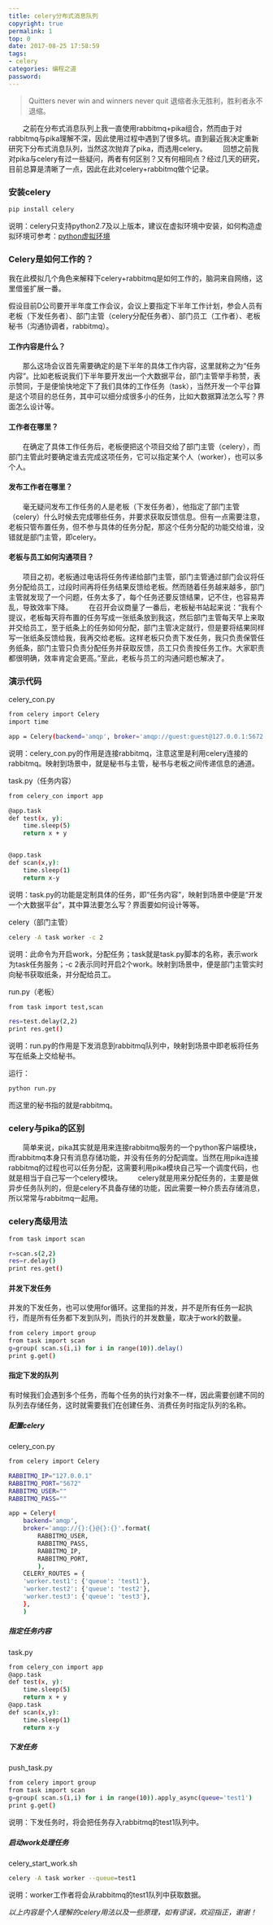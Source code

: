 ```yaml
---
title: celery分布式消息队列
copyright: true
permalink: 1
top: 0
date: 2017-08-25 17:58:59
tags:
- celery
categories: 编程之道 
password:
---
```

<blockquote class="blockquote-center">Quitters never win and winners never quit
退缩者永无胜利，胜利者永不退缩。</blockquote>
　　之前在分布式消息队列上我一直使用rabbitmq+pika组合，然而由于对rabbitmq与pika理解不深，因此使用过程中遇到了很多坑。直到最近我决定重新研究下分布式消息队列，当然这次抛弃了pika，而选用celery。
　　回想之前我对pika与celery有过一些疑问，两者有何区别？又有何相同点？经过几天的研究，目前总算是清晰了一点，因此在此对celery+rabbitmq做个记录。
<!--more-->

### 安装celery
```bash
pip install celery
```
说明：celery只支持python2.7及以上版本，建议在虚拟环境中安装，如何构造虚拟环境可参考：[python虚拟环境](https://thief.one/2017/08/24/2/)

### Celery是如何工作的？
我在此模拟几个角色来解释下celery+rabbitmq是如何工作的，脑洞来自网络，这里借鉴扩展一番。

假设目前D公司要开半年度工作会议，会议上要指定下半年工作计划，参会人员有老板（下发任务者）、部门主管（celery分配任务者）、部门员工（工作者）、老板秘书（沟通协调者，rabbitmq）。

#### 工作内容是什么？
　　那么这场会议首先需要确定的是下半年的具体工作内容，这里就称之为“任务内容”。比如老板说我们下半年要开发出一个大数据平台，部门主管举手称赞，表示赞同，于是便愉快地定下了我们具体的工作任务（task），当然开发一个平台算是这个项目的总任务，其中可以细分成很多小的任务，比如大数据算法怎么写？界面怎么设计等。

#### 工作者在哪里？
　　在确定了具体工作任务后，老板便把这个项目交给了部门主管（celery），而部门主管此时要确定谁去完成这项任务，它可以指定某个人（worker），也可以多个人。

#### 发布工作者在哪里？
　　毫无疑问发布工作任务的人是老板（下发任务者），他指定了部门主管（celery）什么时候去完成哪些任务，并要求获取反馈信息。但有一点需要注意，老板只管布置任务，但不参与具体的任务分配，那这个任务分配的功能交给谁，没错就是部门主管，即celery。

#### 老板与员工如何沟通项目？
　　项目之初，老板通过电话将任务传递给部门主管，部门主管通过部门会议将任务分配给员工，过段时间再将任务结果反馈给老板。然而随着任务越来越多，部门主管就发现了一个问题，任务太多了，每个任务还要反馈结果，记不住，也容易弄乱，导致效率下降。
　　在召开会议商量了一番后，老板秘书站起来说：“我有个提议，老板每天将布置的任务写成一张纸条放到我这，然后部门主管每天早上来取并交给员工，至于纸条上的任务如何分配，部门主管决定就行，但是要将结果同样写一张纸条反馈给我，我再交给老板。这样老板只负责下发任务，我只负责保管任务纸条，部门主管只负责分配任务并获取反馈，员工只负责按任务工作。大家职责都很明确，效率肯定会更高。”至此，老板与员工的沟通问题也解决了。

### 演示代码
celery_con.py
```bash
from celery import Celery
import time

app = Celery(backend='amqp', broker='amqp://guest:guest@127.0.0.1:5672')
```
说明：celery_con.py的作用是连接rabbitmq，注意这里是利用celery连接的rabbitmq。映射到场景中，就是秘书与主管，秘书与老板之间传递信息的通道。

task.py（任务内容）
```bash
from celery_con import app

@app.task
def test(x, y):
    time.sleep(5)
    return x + y


@app.task
def scan(x,y):
    time.sleep(1)
    return x-y

```
说明：task.py的功能是定制具体的任务，即“任务内容”，映射到场景中便是“开发一个大数据平台”，其中算法要怎么写？界面要如何设计等等。

celery（部门主管）
```bash
celery -A task worker -c 2
```
说明：此命令为开启work，分配任务；task就是task.py脚本的名称，表示work为task任务服务；-c 2表示同时开启2个work。映射到场景中，便是部门主管实时向秘书获取纸条，并分配给员工。

run.py（老板）
```bash
from task import test,scan

res=test.delay(2,2)
print res.get()
```
说明：run.py的作用是下发消息到rabbitmq队列中，映射到场景中即老板将任务写在纸条上交给秘书。

运行：
```bash
python run.py
```

而这里的秘书指的就是rabbitmq。

### celery与pika的区别
　　简单来说，pika其实就是用来连接rabbitmq服务的一个python客户端模块，而rabbitmq本身只有消息存储功能，并没有任务的分配调度。当然在用pika连接rabbitmq的过程也可以任务分配，这需要利用pika模块自己写一个调度代码，也就是相当于自己写一个celery模块。
　　celery就是用来分配任务的，主要是做异步任务队列的，但是celery不具备存储的功能，因此需要一种介质去存储消息，所以常常与rabbitmq一起用。

### celery高级用法
```bash
from task import scan

r=scan.s(2,2)
res=r.delay()
print res.get()
```
#### 并发下发任务
并发的下发任务，也可以使用for循环。这里指的并发，并不是所有任务一起执行，而是所有任务都下发到队列，而执行的并发数量，取决于work的数量。
```bash
from celery import group
from task import scan
g=group( scan.s(i,i) for i in range(10)).delay()
print g.get()
```
#### 指定下发的队列
有时候我们会遇到多个任务，而每个任务的执行对象不一样，因此需要创建不同的队列去存储任务，这时就需要我们在创建任务、消费任务时指定队列的名称。
##### 配置celery
celery_con.py
```bash
from celery import Celery

RABBITMQ_IP="127.0.0.1"
RABBITMQ_PORT="5672"
RABBITMQ_USER=""
RABBITMQ_PASS=""

app = Celery(
    backend='amqp', 
    broker='amqp://{}:{}@{}:{}'.format(
        RABBITMQ_USER,
        RABBITMQ_PASS,
        RABBITMQ_IP,
        RABBITMQ_PORT,
        ),
    CELERY_ROUTES = {
    'worker.test1': {'queue': 'test1'},
    'worker.test2': {'queue': 'test2'},
    'worker.test3': {'queue': 'test3'},
    },
    )

```
##### 指定任务内容
task.py
```bash
from celery_con import app
@app.task
def test(x, y):
    time.sleep(5)
    return x + y
@app.task
def scan(x,y):
    time.sleep(1)
    return x-y
```
##### 下发任务
push_task.py
```bash
from celery import group
from task import scan
g=group( scan.s(i,i) for i in range(10)).apply_async(queue='test1')
print g.get()
```
说明：下发任务时，将会把任务存入rabbitmq的test1队列中。

##### 启动work处理任务
celery_start_work.sh
```bash
celery -A task worker --queue=test1
```
说明：worker工作者将会从rabbitmq的test1队列中获取数据。


*以上内容是个人理解的celery用法以及一些原理，如有谬误，欢迎指正，谢谢！*













